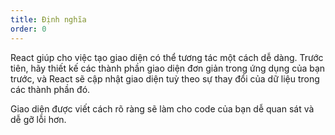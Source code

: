 ```yaml
---
title: Định nghĩa
order: 0
---
```


React giúp cho việc tạo giao diện có thể tương tác một cách dễ dàng. Trước tiên, hãy thiết kế các thành phần giao diện đơn giản trong ứng dụng của bạn trước, và React sẽ cập nhật giao diện tuỳ theo sự thay đổi của dữ liệu trong các thành phần đó.

Giao diện được viết cách rõ ràng sẽ làm cho code của bạn dễ quan sát và dễ gỡ lỗi hơn.
